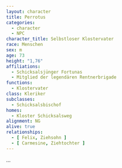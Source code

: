 ```yaml
---
layout: character
title: Perrotus
categories:
  - character
  - NPC
character_title: Selbstloser Klostervater
race: Menschen
sex: m
age: 73
height: "1,76"
affiliations:
  - Schicksalsjünger Fortunas
  - Mitglied der legendären Rentnerbrigade
functions:
  - Klostervater
class: Kleriker
subclasses:
  - Schicksalsbischof
homes:
  - Kloster Schicksalsweg
alignment: NG
alive: true
relationships:
  - [ Felix, Ziehsohn ]
  - [ Carmesine, Ziehtochter ]
---
```


...